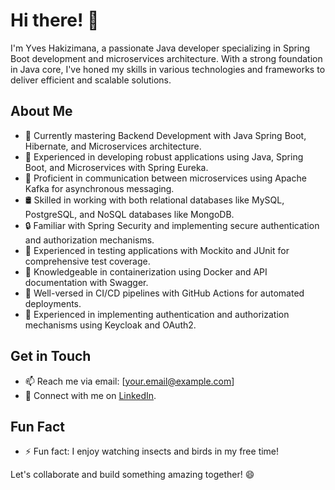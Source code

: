 # Hi there! 👋

I'm Yves Hakizimana, a passionate Java developer specializing in Spring Boot development and microservices architecture. With a strong foundation in Java core, I've honed my skills in various technologies and frameworks to deliver efficient and scalable solutions.

## About Me
- 🌱 Currently mastering Backend Development with Java Spring Boot, Hibernate, and Microservices architecture.
- 💼 Experienced in developing robust applications using Java, Spring Boot, and Microservices with Spring Eureka.
- 🔗 Proficient in communication between microservices using Apache Kafka for asynchronous messaging.
- 🛢️ Skilled in working with both relational databases like MySQL, PostgreSQL, and NoSQL databases like MongoDB.
- 🔒 Familiar with Spring Security and implementing secure authentication and authorization mechanisms.
- 🧪 Experienced in testing applications with Mockito and JUnit for comprehensive test coverage.
- 🐳 Knowledgeable in containerization using Docker and API documentation with Swagger.
- 🚀 Well-versed in CI/CD pipelines with GitHub Actions for automated deployments.
- 🔐 Experienced in implementing authentication and authorization mechanisms using Keycloak and OAuth2.

## Get in Touch
- 📫 Reach me via email: [your.email@example.com]
- 💬 Connect with me on [LinkedIn](https://www.linkedin.com/in/yves-hakizimana/).

## Fun Fact
- ⚡ Fun fact: I enjoy watching insects and birds in my free time!

Let's collaborate and build something amazing together! 😄
